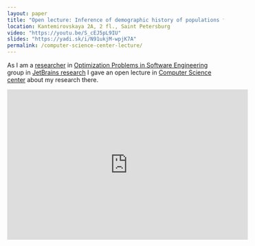 ```yaml
---
layout: paper
title: "Open lecture: Inference of demographic history of populations from genetic data"
location: Kantemirovskaya 2A, 2 fl., Saint Petersburg
video: "https://youtu.be/S_cEJ5pL9IU"
slides: "https://yadi.sk/i/N91ukjM-wpjK7A"
permalink: /computer-science-center-lecture/
---
```


As I am a [researcher](https://research.jetbrains.org/researchers/ekaterina.noskova) in [Optimization Problems in Software Engineering](https://research.jetbrains.org/groups/optimization_problems) group in [JetBrains research](https://research.jetbrains.org/) I gave an open lecture in [Computer Science center](https://compscicenter.ru/) about my research there.

<center>
  <iframe class="embed _responsive" src="https://www.youtube.com/embed/S_cEJ5pL9IU" width="560" height="349" frameborder="0" allowfullscreen>
  </iframe>
</center>
